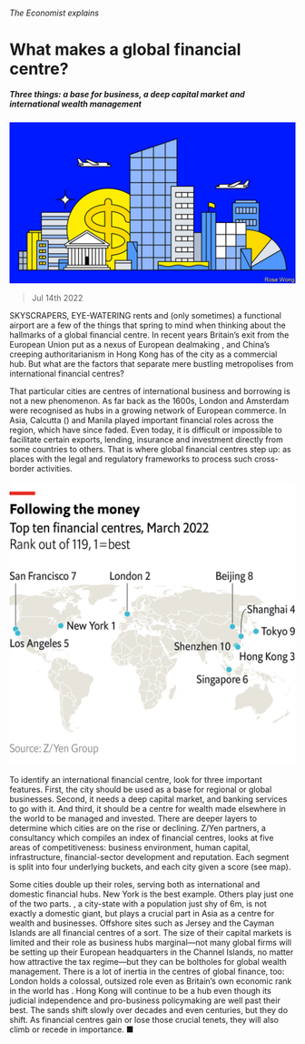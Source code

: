 ###### The Economist explains

# What makes a global financial centre? 

##### Three things: a base for business, a deep capital market and international wealth management 

![image](images/20220716_OPD001.jpg) 

> Jul 14th 2022 

SKYSCRAPERS, EYE-WATERING rents and (only sometimes) a functional airport are a few of the things that spring to mind when thinking about the hallmarks of a global financial centre. In recent years Britain’s exit from the European Union put  as a nexus of European dealmaking , and China’s creeping authoritarianism in Hong Kong has  of the city as a commercial hub. But what are the factors that separate mere bustling metropolises from international financial centres?

That particular cities are centres of international business and borrowing is not a new phenomenon. As far back as the 1600s, London and Amsterdam were recognised as hubs in a growing network of European commerce. In Asia, Calcutta () and Manila played important financial roles across the region, which have since faded. Even today, it is difficult or impossible to facilitate certain exports, lending, insurance and investment directly from some countries to others. That is where global financial centres step up: as places with the legal and regulatory frameworks to process such cross-border activities.

![image](images/20220716_WOM977.png) 


To identify an international financial centre, look for three important features. First, the city should be used as a base for regional or global businesses. Second, it needs a deep capital market, and banking services to go with it. And third, it should be a centre for wealth made elsewhere in the world to be managed and invested. There are deeper layers to determine which cities are on the rise or declining. Z/Yen partners, a consultancy which compiles an index of financial centres, looks at five areas of competitiveness: business environment, human capital, infrastructure, financial-sector development and reputation. Each segment is split into four underlying buckets, and each city given a score (see map).

Some cities double up their roles, serving both as international and domestic financial hubs. New York is the best example. Others play just one of the two parts. , a city-state with a population just shy of 6m, is not exactly a domestic giant, but plays a crucial part in Asia as a centre for wealth and businesses. Offshore sites such as Jersey and the Cayman Islands are all financial centres of a sort. The size of their capital markets is limited and their role as business hubs marginal—not many global firms will be setting up their European headquarters in the Channel Islands, no matter how attractive the tax regime—but they can be boltholes for global wealth management. There is a lot of inertia in the centres of global finance, too: London holds a colossal, outsized role even as Britain’s own economic rank in the world has . Hong Kong will continue to be a hub even though its judicial independence and pro-business policymaking are well past their best. The sands shift slowly over decades and even centuries, but they do shift. As financial centres gain or lose those crucial tenets, they will also climb or recede in importance. ■






